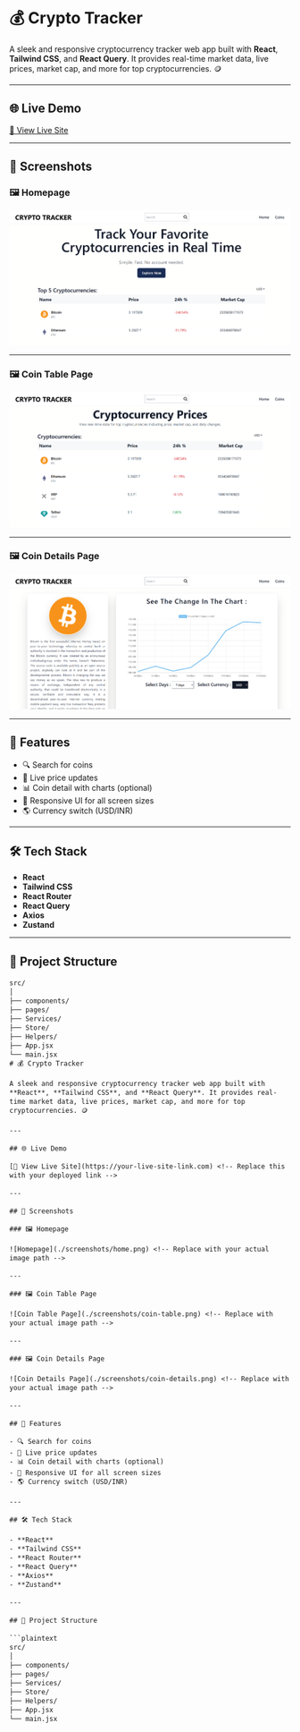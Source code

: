 # 💰 Crypto Tracker

A sleek and responsive cryptocurrency tracker web app built with **React**, **Tailwind CSS**, and **React Query**. It provides real-time market data, live prices, market cap, and more for top cryptocurrencies. 🪙

---

## 🌐 Live Demo

[🔗 View Live Site](https://your-live-site-link.com) <!-- Replace this with your deployed link -->

---

## 📸 Screenshots

### 🖼️ Homepage

![Homepage](home.png) <!-- Replace with your actual image path -->

---

### 🖼️ Coin Table Page

![Coin Table Page](coinTable.png) <!-- Replace with your actual image path -->

---

### 🖼️ Coin Details Page

![Coin Details Page](coinDetails.png) <!-- Replace with your actual image path -->

---

## 🚀 Features

- 🔍 Search for coins
- 💸 Live price updates
- 📊 Coin detail with charts (optional)
- 📱 Responsive UI for all screen sizes
- 🌎 Currency switch (USD/INR)

---

## 🛠️ Tech Stack

- **React**
- **Tailwind CSS**
- **React Router**
- **React Query**
- **Axios**
- **Zustand**

---

## 📁 Project Structure

```plaintext
src/
│
├── components/
├── pages/
├── Services/
├── Store/
├── Helpers/
├── App.jsx
└── main.jsx
# 💰 Crypto Tracker

A sleek and responsive cryptocurrency tracker web app built with **React**, **Tailwind CSS**, and **React Query**. It provides real-time market data, live prices, market cap, and more for top cryptocurrencies. 🪙

---

## 🌐 Live Demo

[🔗 View Live Site](https://your-live-site-link.com) <!-- Replace this with your deployed link -->

---

## 📸 Screenshots

### 🖼️ Homepage

![Homepage](./screenshots/home.png) <!-- Replace with your actual image path -->

---

### 🖼️ Coin Table Page

![Coin Table Page](./screenshots/coin-table.png) <!-- Replace with your actual image path -->

---

### 🖼️ Coin Details Page

![Coin Details Page](./screenshots/coin-details.png) <!-- Replace with your actual image path -->

---

## 🚀 Features

- 🔍 Search for coins
- 💸 Live price updates
- 📊 Coin detail with charts (optional)
- 📱 Responsive UI for all screen sizes
- 🌎 Currency switch (USD/INR)

---

## 🛠️ Tech Stack

- **React**
- **Tailwind CSS**
- **React Router**
- **React Query**
- **Axios**
- **Zustand**

---

## 📁 Project Structure

```plaintext
src/
│
├── components/
├── pages/
├── Services/
├── Store/
├── Helpers/
├── App.jsx
└── main.jsx
